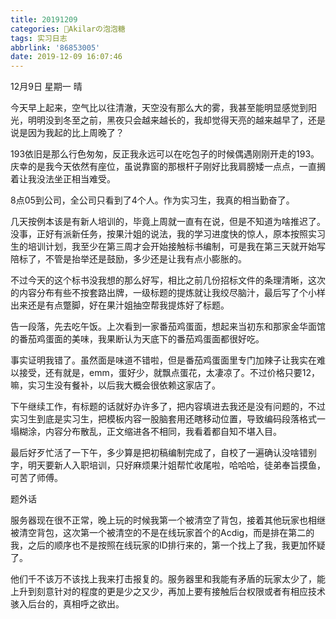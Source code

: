 ```yaml
---
title: 20191209
categories: 🍬Akilarの泡泡糖
tags: 实习日志
abbrlink: '86853005'
date: 2019-12-09 16:07:46
---
```


12月9日 星期一 晴

今天早上起来，空气比以往清澈，天空没有那么大的雾，我甚至能明显感觉到阳光，明明没到冬至之前，黑夜只会越来越长的，我却觉得天亮的越来越早了，还是说是因为我起的比上周晚了？

193依旧是那么行色匆匆，反正我永远可以在吃包子的时候偶遇刚刚开走的193。庆幸的是我今天依然有座位，虽说靠窗的那根杆子刚好比我肩膀矮一点点，一直搁着让我没法坐正相当难受。

8点05到公司，全公司只看到了4个人。作为实习生，我真的相当勤奋了。

几天按例本该是有新人培训的，毕竟上周就一直有在说，但是不知道为啥推迟了。没事，正好有派新任务，按果汁姐的说法，我的学习进度快的惊人，原本按照实习生的培训计划，我至少在第三周才会开始接触标书编制，可是我在第三天就开始写陪标了，不管是抬举还是鼓励，多少还是让我有点小膨胀的。

不过今天的这个标书没我想的那么好写，相比之前几份招标文件的条理清晰，这次的内容分布有些不按套路出牌，一级标题的提炼就让我绞尽脑汁，最后写了个小样出来还是有点蹩脚，好在果汁姐抽空帮我提炼好了标题。

告一段落，先去吃午饭。上次看到一家番茄鸡蛋面，想起来当初东和那家金华面馆的番茄鸡蛋面的美味，我果断认为天底下的番茄鸡蛋面都很好吃。

事实证明我错了。虽然面是味道不错啦，但是番茄鸡蛋面里专门加辣子让我实在难以接受，还有就是，emm，蛋好少，就飘点蛋花，太凄凉了。不过价格只要12，嘛，实习生没有餐补，以后我大概会很依赖这家店了。

下午继续工作，有标题的话就好办许多了，把内容填进去我还是没有问题的，不过实习生到底是实习生，把模板内容一股脑套用还瞎移动位置，导致编码段落格式一塌糊涂，内容分布散乱，正文缩进各不相同，我看着都自知不堪入目。

最后好歹忙活了一下午，多少算是把初稿编制完成了，自校了一遍确认没啥错别字，明天要新人入职培训，只好麻烦果汁姐帮忙收尾啦，哈哈哈，徒弟奉旨摸鱼，可苦了师傅。

题外话

服务器现在很不正常，晚上玩的时候我第一个被清空了背包，接着其他玩家也相继被清空背包，这次第一个被清空的不是在线玩家首个的Acdig，而是排在第二的我，之后的顺序也不是按照在线玩家的ID排行来的，第一个找上了我，我更加怀疑了。

他们千不该万不该找上我来打击报复的。服务器里和我能有矛盾的玩家太少了，能上升到刻意针对的程度的更是少之又少，再加上要有接触后台权限或者有相应技术骇入后台的，真相呼之欲出。
